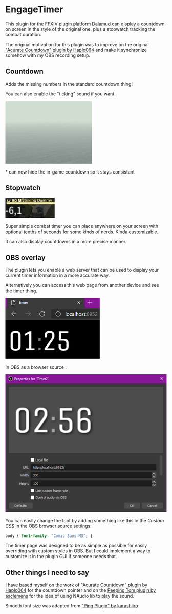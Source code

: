 # EngageTimer

This plugin for the [FFXIV plugin platform Dalamud](https://github.com/goatcorp/FFXIVQuickLauncher)
can display a countdown on screen in the style of the original one, plus a stopwatch tracking the combat duration.

The original motivation for this plugin was to improve on the
original ["Acurate Countdown" plugin by Haplo064](https://github.com/Haplo064/Europe)
and make it synchronize somehow with my OBS recording setup.

## Countdown

Adds the missing numbers in the standard countdown thing!

You can also enable the "ticking" sound if you want.

![Countdown example](Doc/countdown.gif)

\* can now hide the in-game countdown so it stays consistant

## Stopwatch

![Stopwatch example](Doc/stopwatch.gif)

Super simple combat timer you can place anywhere on your screen with optional tenths of seconds for some kinds of nerds.
Kinda customizable.

It can also display countdowns in a more precise manner.

## OBS overlay

The plugin lets you enable a web server that can be used to display your current timer information in a more accurate
way.

Alternatively you can access this web page from another device and see the timer thing.

![Web page](Doc/overlay.png)

In OBS as a browser source :

![OBS Setup](Doc/OBS.png)

You can easily change the font by adding something like this in the *Custom CSS* in the OBS browser source settings:

```css
body { font-family: "Comic Sans MS"; }
```

The timer page was designed to be as simple as possible for easily overriding with custom styles in OBS.
But I could implement a way to customize it in the plugin GUI if someone needs that.


## Other things I need to say

I have based myself on the work of ["Acurate Countdown" plugin by Haplo064](https://github.com/Haplo064/Europe)
for the countdown pointer and on the [Peeping Tom plugin by asclemens](https://git.sr.ht/~jkcclemens/PeepingTom) for the
idea of using NAudio lib to play the sound.

Smooth font size was adapted from ["Ping Plugin" by karashiiro](https://github.com/karashiiro/PingPlugin) 
